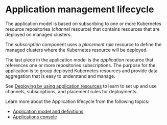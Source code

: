 # Application management lifecycle

The application model is based on subscribing to one or more Kubernetes resource repositories (_channel_ resource) that contains resources that are deployed on managed clusters. 

The _subscription_ component uses a _placement rule_ resource to define the managed clusters where the Kubernetes resource will be deployed. 

The last piece in the application model is the _application_ resource that references one or more repositories subscriptions. The purpose for the application is to group deployed Kubernetes resources and provide data aggregation that is easy to understand and manage. 

See [Deploying by using application resources](deploying.md) to learn to set up and use channels, subscriptions, and placement rules for deployments. 

Learn more about the Application lifecycle from the following topics:

  * [Application model and definitions](app_model.md)
  * [Applications console](app_console.md)
